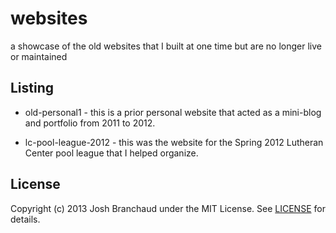 # websites

a showcase of the old websites that I built at one time but are no
longer live or maintained

## Listing

- old-personal1 - this is a prior personal website that acted as a
mini-blog and portfolio from 2011 to 2012.

- lc-pool-league-2012 - this was the website for the Spring 2012
Lutheran Center pool league that I helped organize.

## License

Copyright (c) 2013 Josh Branchaud under the MIT License.
See [LICENSE]() for details.

